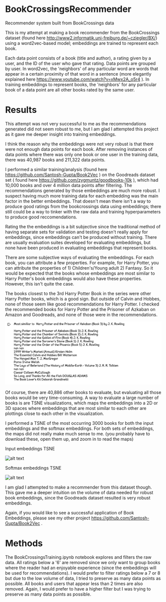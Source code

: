# BookCrossingsRecommender

Recommender system built from BookCrossings data

This is my attempt at making a book recommender from the BookCrossings dataset (found here http://www2.informatik.uni-freiburg.de/~cziegler/BX/) using a word2vec-based model; embeddings are trained to represent each book. 

Each data point consists of a book (title and author), a rating given by a user, and the ID of the user who gave that rating. Data points are grouped by user. In word2vec, the 'neighbors' of any particular word are words that appear in a certain proximity of that word in a sentence (more elegantly explained here https://www.youtube.com/watch?v=xMwx2A_o5r4 ). In training embeddings to represent books, the 'neighbors' for any particular book of a data point are all other books rated by the same user. 

# Results

This attempt was not very successful to me as the recommendations generated did not seem robust to me, but I am glad I attempted this project as it gave me deeper insight into training embeddings. 

I think the reason why the embeddings were not very robust is that there were not enough data points for each book. After removing instances of data points where there was only one book or one user in the training data, there was 40,987 books and 211,322 data points. 

I performed a similar training/analysis (found here https://github.com/Santosh-Gupta/Book2Vec ) on the Goodreads dataset set ( found here https://github.com/zygmuntz/goodbooks-10k ), which had 10,000 books and over 4 million data points after filtering. The recommendations generated by those embeddings are much more robust. I suspect having much more training data for each embedding was the main factor in the better embeddings. That doesn't mean there isn't a way to produce good ratings from the bookcrossings data using embeddings; there still could be a way to tinker with the raw data and training hyperparameters to produce good reccomendations. 

Rating the the embeddings is a bit subjective since the traditional method of having separate sets for validation and testing doesn't really apply for embeddings, since embeddings can't be produced without training. There are usually evaluation suites developed for evaluating embeddings, but none have been produced in evaluating embeddings that represent books. 

There are some subjective ways of evaluating the embeddings. For each book, you can attribute a few properties. For example, for Harry Potter, you can attribute the properties of 1) Children's/Young adult 2) Fantasy. So it would be expected that the books whose embeddings are most similar to Harry Potter's book embeddings would also have these properties. However, this isn't quite the case. 

The books closest to the 3rd Harry Potter Book in the series were other Harry Potter books, which is a good sign. But outside of Calvin and Hobbes, none of those seem like good recommendations for Harry Potter. I checked the recommended books for Harry Potter and the Prisoner of Azkaban on Amazon and Goodreads, and none of those were in the recommendations. 

![alt text](Images/HarryPotterSimiliarity.JPG)

Of course, there are 40,886 other books to evaluate, but evaluating all those books would be very time-consuming. A way to evaluate a large number of books is are TSNE visualizations, which maps the embeddings into a 2D or 3D spaces where embeddings that are most similar to each other are plottings close to each other in the visualization. 

I performed a TSNE of the most occurring 3000 books for both the input embeddings and the softmax embeddings. For both sets of embeddings, the maps did not really make much sense to me. (you probably have to download these, open them up, and zoom in to read the maps)

Input embeddings TSNE

![alt text](Images/InputEmbedding_TSNE.png)

Softmax embeddings TSNE

![alt text](Images/SoftMax_TSNE.jpg)

I am glad I attempted to make a recommender from this dataset though. This gave me a deeper intuition on the volume of data needed for robust book embeddings, since the Goodreads dataset resulted is very robust embeddings. 

Again, if you would like to see a successful application of Book Embeddings, please see my other project https://github.com/Santosh-Gupta/Book2Vec . 

# Methods

The BookCrossingsTraining.ipynb notebook explores and filters the raw data. All ratings below a '6' are removed since we only want to group books where the reader had an enjoyable experience (since the embeddings will be used for recommendations). I would prefer to filter ratings below a 7 or 8 but due to the low volume of data, I tried to preserve as many data points as possible. All books and users that appear less than 2 times are also removed. Again, I would prefer to have a higher filter but I was trying to preserve as many data points as possible. 

